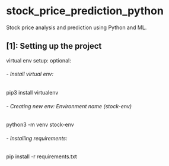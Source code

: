 # stock_price_prediction_python
Stock price analysis and prediction using Python and ML. 

##  [1]: Setting up the project
virtual env setup:
optional:
###### - Install virtual env:
pip3 install virtualenv

###### - Creating new env: Environment name (stock-env)
python3 -m venv stock-env

###### - Installing requirements:
pip install -r requirements.txt
